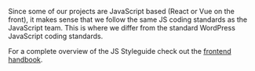 Since some of our projects are JavaScript based (React or Vue on the front), it makes sense that we follow the same JS coding standards as the JavaScript team. This is where we differ from the standard WordPress JavaScript coding standards.

For a complete overview of the JS Styleguide check out the [frontend handbook](https://handbook.infinum.co/books/frontend/JS%20Styleguide).
